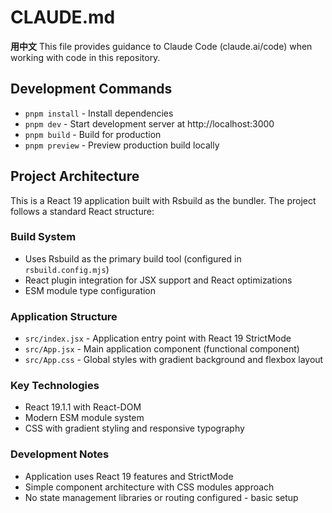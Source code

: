 # CLAUDE.md
**用中文**
This file provides guidance to Claude Code (claude.ai/code) when working with code in this repository.

## Development Commands

- `pnpm install` - Install dependencies
- `pnpm dev` - Start development server at http://localhost:3000
- `pnpm build` - Build for production
- `pnpm preview` - Preview production build locally

## Project Architecture

This is a React 19 application built with Rsbuild as the bundler. The project follows a standard React structure:

### Build System
- Uses Rsbuild as the primary build tool (configured in `rsbuild.config.mjs`)
- React plugin integration for JSX support and React optimizations
- ESM module type configuration

### Application Structure
- `src/index.jsx` - Application entry point with React 19 StrictMode
- `src/App.jsx` - Main application component (functional component)
- `src/App.css` - Global styles with gradient background and flexbox layout

### Key Technologies
- React 19.1.1 with React-DOM
- Modern ESM module system
- CSS with gradient styling and responsive typography

### Development Notes
- Application uses React 19 features and StrictMode
- Simple component architecture with CSS modules approach
- No state management libraries or routing configured - basic setup